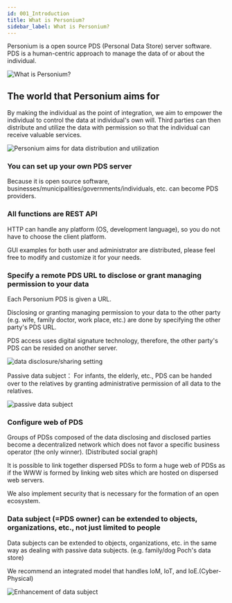```yaml
---
id: 001_Introduction
title: What is Personium?  
sidebar_label: What is Personium?  
---
```


Personium is a open source PDS (Personal Data Store) server software.  
PDS is a human-centric approach to manage the data of or about the individual.

![What is Personium?](assets/Personium.png "What is Personium?")  

## The world that Personium aims for

By making the individual as the point of integration, we aim to empower the individual to control the data at individual's own will. Third parties can then distribute and utilize the data with permission so that the individual can receive valuable services.

![Personium aims for data distribution and utilization](assets/personium_aims_for.png)

### You can set up your own PDS server

Because it is open source software, businesses/municipalities/governments/individuals, etc. can become PDS providers.

### All functions are REST API  

HTTP can handle any platform (OS, development language), so you do not have to choose the client platform.  

GUI examples for both user and administrator are distributed, please feel free to modify and customize it for your needs.  

### Specify a remote PDS URL to disclose or grant managing permission to your data  

Each Personium PDS is given a URL.  

Disclosing or granting managing permission to your data to the other party (e.g. wife, family doctor, work place, etc.) are done by specifying the other party's PDS URL.  

PDS access uses digital signature technology, therefore, the other party's PDS can be resided on another server.  

![data disclosure/sharing setting](assets/DisclosureData.png "data disclosure/sharing setting")

Passive data subject： For infants, the elderly, etc., PDS can be handed over to the relatives by granting administrative permission of all data to the relatives.  

![passive data subject](assets/PassiveDataSubject.png "passive data subject")

### Configure web of PDS  
Groups of PDSs composed of the data disclosing and disclosed parties become a decentralized network which does not favor a specific business operator (the only winner). (Distributed social graph)

It is possible to link together dispersed PDSs to form a huge web of PDSs as if the WWW is formed by linking web sites which are hosted on dispersed web servers.  

We also implement security that is necessary for the formation of an open ecosystem.

### Data subject (=PDS owner) can be extended to objects, organizations, etc., not just limited to people  
Data subjects can be extended to objects, organizations, etc. in the same way as dealing with passive data subjects. (e.g. family/dog Poch's data store)

We recommend an integrated model that handles IoM, IoT, and IoE.(Cyber-Physical)

![Enhancement of data subject](assets/ExpansionDataSubject.png "Enhancement of data subject")
